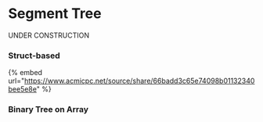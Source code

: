# Segment Tree

UNDER CONSTRUCTION



### Struct-based

{% embed url="https://www.acmicpc.net/source/share/66badd3c65e74098b01132340bee5e8e" %}

### Binary Tree on Array

